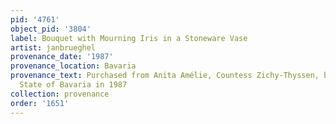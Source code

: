 ```yaml
---
pid: '4761'
object_pid: '3804'
label: Bouquet with Mourning Iris in a Stoneware Vase
artist: janbrueghel
provenance_date: '1987'
provenance_location: Bavaria
provenance_text: Purchased from Anita Amélie, Countess Zichy-Thyssen, by the Free
  State of Bavaria in 1987
collection: provenance
order: '1651'
---
```

